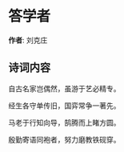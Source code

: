 # 答学者

**作者**: 刘克庄

## 诗词内容

自古名家岂偶然，虽游于艺必精专。

经生各守单传旧，国弈常争一著先。

马老于行知向导，鹄腾而上睹方圆。

殷勤寄语同袍者，努力磨教铁砚穿。

